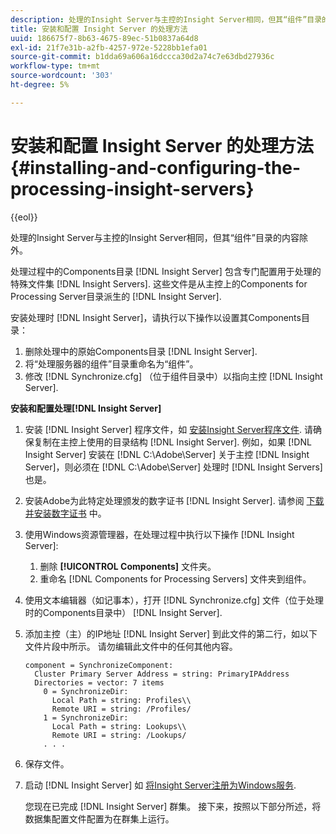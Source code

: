 ```yaml
---
description: 处理的Insight Server与主控的Insight Server相同，但其“组件”目录的内容除外。
title: 安装和配置 Insight Server 的处理方法
uuid: 186675f7-8b63-4675-89ec-51b0837a64d8
exl-id: 21f7e31b-a2fb-4257-972e-5228bb1efa01
source-git-commit: b1dda69a606a16dccca30d2a74c7e63dbd27936c
workflow-type: tm+mt
source-wordcount: '303'
ht-degree: 5%

---
```


# 安装和配置 Insight Server 的处理方法{#installing-and-configuring-the-processing-insight-servers}

{{eol}}

处理的Insight Server与主控的Insight Server相同，但其“组件”目录的内容除外。

处理过程中的Components目录 [!DNL Insight Server] 包含专门配置用于处理的特殊文件集 [!DNL Insight Servers]. 这些文件是从主控上的Components for Processing Server目录派生的 [!DNL Insight Server].

安装处理时 [!DNL Insight Server]，请执行以下操作以设置其Components目录：

1. 删除处理中的原始Components目录 [!DNL Insight Server].
1. 将“处理服务器的组件”目录重命名为“组件”。
1. 修改 [!DNL Synchronize.cfg] （位于组件目录中）以指向主控 [!DNL Insight Server].

**安装和配置处理[!DNL Insight Server]**

1. 安装 [!DNL Insight Server] 程序文件，如 [安装Insight Server程序文件](../../../../../../home/c-inst-svr/c-install-ins-svr/t-install-proc-inst-svr-dpu/t-install-prgm-files.md#task-1e6251fd39714186baa40d38f23d0088). 请确保复制在主控上使用的目录结构 [!DNL Insight Server]. 例如，如果 [!DNL Insight Server] 安装在 [!DNL C:\Adobe\Server] 关于主控 [!DNL Insight Server]，则必须在 [!DNL C:\Adobe\Server] 处理时 [!DNL Insight Servers] 也是。
1. 安装Adobe为此特定处理颁发的数字证书 [!DNL Insight Server]. 请参阅 [下载并安装数字证书](../../../../../../home/c-inst-svr/c-install-ins-svr/t-install-proc-inst-svr-dpu/c-dnld-dgtl-cert/c-dnld-dgtl-cert.md#concept-4f79c240492f4e52b6375b4b3bbefa17) 中。
1. 使用Windows资源管理器，在处理过程中执行以下操作 [!DNL Insight Server]:

   1. 删除 **[!UICONTROL Components]** 文件夹。
   1. 重命名 [!DNL Components for Processing Servers] 文件夹到组件。

1. 使用文本编辑器（如记事本），打开 [!DNL Synchronize.cfg] 文件（位于处理时的Components目录中） [!DNL Insight Server].
1. 添加主控（主）的IP地址 [!DNL Insight Server] 到此文件的第二行，如以下文件片段中所示。 请勿编辑此文件中的任何其他内容。

   ```
   component = SynchronizeComponent:
     Cluster Primary Server Address = string: PrimaryIPAddress
     Directories = vector: 7 items
       0 = SynchronizeDir:
         Local Path = string: Profiles\\
         Remote URI = string: /Profiles/
       1 = SynchronizeDir:
         Local Path = string: Lookups\\
         Remote URI = string: /Lookups/
       . . .
   ```

1. 保存文件。
1. 启动 [!DNL Insight Server] 如 [将Insight Server注册为Windows服务](../../../../../../home/c-inst-svr/c-install-ins-svr/t-install-proc-inst-svr-dpu/c-reg-wdws-svc.md#concept-f2c7aa891d544a2595aa01d0d796a540).

   您现在已完成 [!DNL Insight Server] 群集。 接下来，按照以下部分所述，将数据集配置文件配置为在群集上运行。
